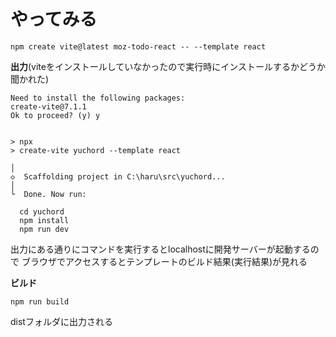 # やってみる
```
npm create vite@latest moz-todo-react -- --template react
```

**出力**(viteをインストールしていなかったので実行時にインストールするかどうか聞かれた)
```
Need to install the following packages:
create-vite@7.1.1
Ok to proceed? (y) y


> npx
> create-vite yuchord --template react

│
◇  Scaffolding project in C:\haru\src\yuchord...
│
└  Done. Now run:

  cd yuchord
  npm install
  npm run dev
```

出力にある通りにコマンドを実行するとlocalhostに開発サーバーが起動するので
ブラウザでアクセスするとテンプレートのビルド結果(実行結果)が見れる

**ビルド**
```
npm run build
```
distフォルダに出力される